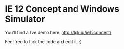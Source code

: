 # IE 12 Concept and Windows Simulator

You'll find a live demo here: http://lgk.io/ie12concept/

Feel free to fork the code and edit it. :)